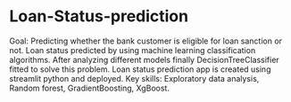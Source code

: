 # Loan-Status-prediction
Goal: Predicting whether the bank customer is eligible for loan sanction or not.
Loan status predicted by using machine learning classification algorithms. After analyzing different models finally DecisionTreeClassifier fitted to solve this problem. Loan status prediction app is created using streamlit python and deployed.
Key skills: Exploratory data analysis, Random forest, GradientBoosting, XgBoost.

